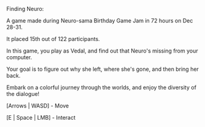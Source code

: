 Finding Neuro:

A game made during Neuro-sama Birthday Game Jam in 72 hours on Dec 28-31.

It placed 15th out of 122 participants.


In this game, you play as Vedal, and find out that Neuro's missing from your computer.

Your goal is to figure out why she left, where she's gone, and then bring her back.

Embark on a colorful journey through the worlds, and enjoy the diversity of the dialogue!

[Arrows | WASD] - Move

[E | Space | LMB] - Interact
